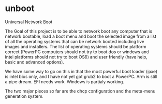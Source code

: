 unboot
======

Universal Network Boot

The Goal of this project is to be able to network boot any computer that is network bootable, load a boot menu
and boot the selected image from a list of all the operating systems that can be network booted including live images and
installers. The list of operating systems should be platform correct (PowerPC computers should not try to boot dos or
windows and intel platforms should not try to boot OS9) and user friendly (have help, basic and advanced options).

We have some way to go on this in that the most powerful boot loader (ipxe) is intel bios only, and I have not yet got
grub2 to boot a PowerPC. Arm is still a pipe dream. EFI needs work. Windows is partialy working.

The two major pieces so far are the dhcp configuration and the meta-menu generation system.
